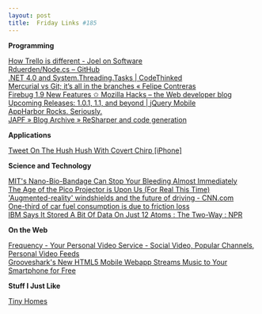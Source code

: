 ```yaml
---
layout: post
title:  Friday Links #185
---
```

**Programming**

[How Trello is different - Joel on Software](http://www.joelonsoftware.com/items/2012/01/06.html)   
[Rduerden/Node.cs – GitHub](https://github.com/Rduerden/Node.cs)   
[.NET 4.0 and System.Threading.Tasks | CodeThinked](http://www.codethinked.com/net-40-and-systemthreadingtasks)   
[Mercurial vs Git; it’s all in the branches « Felipe Contreras](https://felipec.wordpress.com/2011/01/16/mercurial-vs-git-its-all-in-the-branches/)   
[Firebug 1.9 New Features ✩ Mozilla Hacks – the Web developer blog](https://hacks.mozilla.org/2012/01/firebug-1-9-new-features/)   
[Upcoming Releases: 1.0.1, 1.1, and beyond | jQuery Mobile](http://jquerymobile.com/blog/2012/01/10/upcoming-releases-1-0-1-1-1-and-beyond/)   
[AppHarbor Rocks. Seriously.](http://feedproxy.google.com/~r/Try-catch-fail/~3/JN_LczGZtT0/post.aspx)   
[JAPF » Blog Archive » ReSharper and code generation](http://www.japf.fr/2012/01/resharper-and-code-generation/)

**Applications**

[Tweet On The Hush Hush With Covert Chirp [iPhone]](http://feedproxy.google.com/~r/Makeuseof/~3/lZYvZEeQ31E/)

**Science and Technology**

[MIT's Nano-Bio-Bandage Can Stop Your Bleeding Almost Immediately](http://www.popsci.com/science/article/2012-01/mits-nano-treated-bio-bandage-can-stop-bleeding-almost-immediately)   
[The Age of the Pico Projector is Upon Us (For Real This Time)](http://www.popsci.com/gadgets/article/2012-01/age-pico-projector-upon-us-real-time)   
['Augmented-reality' windshields and the future of driving - CNN.com](http://edition.cnn.com/2012/01/13/tech/innovation/ces-future-driving/index.html)   
[One-third of car fuel consumption is due to friction loss](http://www.sciencedaily.com/releases/2012/01/120112095853.htm)   
[IBM Says It Stored A Bit Of Data On Just 12 Atoms : The Two-Way : NPR](https://www.npr.org/blogs/thetwo-way/2012/01/13/145173308/ibm-says-it-stored-a-bit-of-data-on-just-12-atoms?ft=1&f=1019)

**On the Web**

[Frequency - Your Personal Video Service - Social Video, Popular Channels, Personal Video Feeds](http://www.frequency.com/)   
[Grooveshark's New HTML5 Mobile Webapp Streams Music to Your Smartphone for Free](http://lifehacker.com/5875891/grooveshark-releases-html5-mobile-webapp-plays-music-on-any-smartphone)

**Stuff I Just Like**

[Tiny Homes](http://feedproxy.google.com/~r/kklifestream/~3/o6VhsCjlN-w/006018.php)
